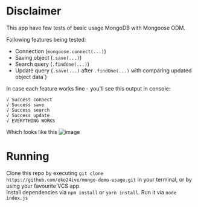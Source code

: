 # Disclaimer
This app have few tests of basic usage MongoDB with Mongoose ODM.

Following features being tested:
 - Connection (`mongoose.connect(...)`)
 - Saving object (`.save(...)`)
 - Search query (`.findOne(...)`)
 - Update query (`.save(...)` after `.findOne(...)` with comparing updated object data`)
 
In case each feature works fine - you'll see this output in console:
```
√ Success connect
√ Success save
√ Success search
√ Success update
√ EVERYTHING WORKS
```

Which looks like this
![image](https://cloud.githubusercontent.com/assets/25591824/25441999/7f76a2fc-2aac-11e7-9bf1-82d55bb1461a.png)

# Running
Clone this repo by executing `git clone https://github.com/eko24ive/mongo-demo-usage.git` in your terminal, or by using your favourite VCS app.  
Install dependencies via `npm install` or `yarn install`.
Run it via `node index.js`
